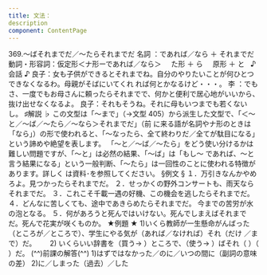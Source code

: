 ```yaml
---
title: 文法：
description
component: ContentPage
---
```



369.～ばそれまでだ／～たらそれまでだ
名詞 ：であれば／なら ＋ それまでだ
動詞・形容詞：仮定形＜ナ形ーであれば／なら＞  
  た形 ＋ ら  
  原形 ＋ と  
♪会話 ♪
良子：女も子供ができるとそれまでね。自分のやりたいことが何ひとつできなくなるわ。母親がそばにいてくれ れば何とかなるけど・・・。
李 ：でもさ、一度でもお母さんに頼ったらそれまでで、何かと便利で居心地がいいから、抜け出せなくなるよ。 良子：それもそうね。それに母もいつまでも若くないし。
♯解説 ♭
この文型は「～まで」（→文型 405）から派生した文型で、「＜～と／～ば／～たら／～なら＞それまでだ」（前
に来る語が名詞やナ形のときは「なら」）の形で使われると、「～なったら、全て終わりだ／全てが駄目になる」 という諦めや絶望を表します。
「～と／～ば／～たら」をどう使い分けるかは難しい問題ですが、「～と」は必然の結果、「～ば」は「もし～ であれば、～と言う結果になる」という一般判断、「～たら」は一回性のことに使われる特徴があります。詳しく は資料･を参照してください。
§例文 §
１．万引きなんかやめろよ。見つかったらそれまでだ。
２．せっかくの野外コンサートも、雨天ならそれまでだ。
３．これこそ千載一遇の好機、この機会を逃したらそれまでだ。
４．どんなに苦しくても、途中であきらめたらそれまでだ。 今までの苦労が水の泡となる。
５．何があろうと死んではいけない。死んでしまえばそれまでだ。死んで花実が咲くものか。
★例題 ★
1)いくら教師が一生懸命がんばった（ところが／ところで）、学生にやる気が（あれば／なければ）それ（だけ
／まで）だ。      
2) いくらいい辞書を（買う→ ）ところで、（使う→ ）ばそれ（ ）（ ）だ。
(^^)前課の解答(^^)
1)はずではなかった／のに／いつの間に（副詞の意味の差）
2)に／しまった（過去）／した
